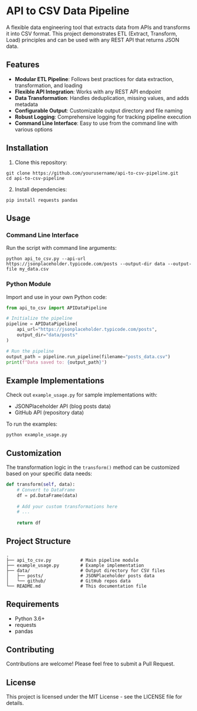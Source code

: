 # API to CSV Data Pipeline

A flexible data engineering tool that extracts data from APIs and transforms it into CSV format. This project demonstrates ETL (Extract, Transform, Load) principles and can be used with any REST API that returns JSON data.

## Features

- **Modular ETL Pipeline**: Follows best practices for data extraction, transformation, and loading
- **Flexible API Integration**: Works with any REST API endpoint
- **Data Transformation**: Handles deduplication, missing values, and adds metadata
- **Configurable Output**: Customizable output directory and file naming
- **Robust Logging**: Comprehensive logging for tracking pipeline execution
- **Command Line Interface**: Easy to use from the command line with various options

## Installation

1. Clone this repository:
```
git clone https://github.com/yourusername/api-to-csv-pipeline.git
cd api-to-csv-pipeline
```

2. Install dependencies:
```
pip install requests pandas
```

## Usage

### Command Line Interface

Run the script with command line arguments:

```
python api_to_csv.py --api-url https://jsonplaceholder.typicode.com/posts --output-dir data --output-file my_data.csv
```

### Python Module

Import and use in your own Python code:

```python
from api_to_csv import APIDataPipeline

# Initialize the pipeline
pipeline = APIDataPipeline(
    api_url="https://jsonplaceholder.typicode.com/posts",
    output_dir="data/posts"
)

# Run the pipeline
output_path = pipeline.run_pipeline(filename="posts_data.csv")
print(f"Data saved to: {output_path}")
```

## Example Implementations

Check out `example_usage.py` for sample implementations with:
- JSONPlaceholder API (blog posts data)
- GitHub API (repository data)

To run the examples:
```
python example_usage.py
```

## Customization

The transformation logic in the `transform()` method can be customized based on your specific data needs:

```python
def transform(self, data):
    # Convert to DataFrame
    df = pd.DataFrame(data)
    
    # Add your custom transformations here
    # ...
    
    return df
```

## Project Structure

```
.
├── api_to_csv.py           # Main pipeline module
├── example_usage.py        # Example implementation
├── data/                   # Output directory for CSV files
│   ├── posts/              # JSONPlaceholder posts data
│   └── github/             # GitHub repos data
└── README.md               # This documentation file
```

## Requirements

- Python 3.6+
- requests
- pandas

## Contributing

Contributions are welcome! Please feel free to submit a Pull Request.

## License

This project is licensed under the MIT License - see the LICENSE file for details.